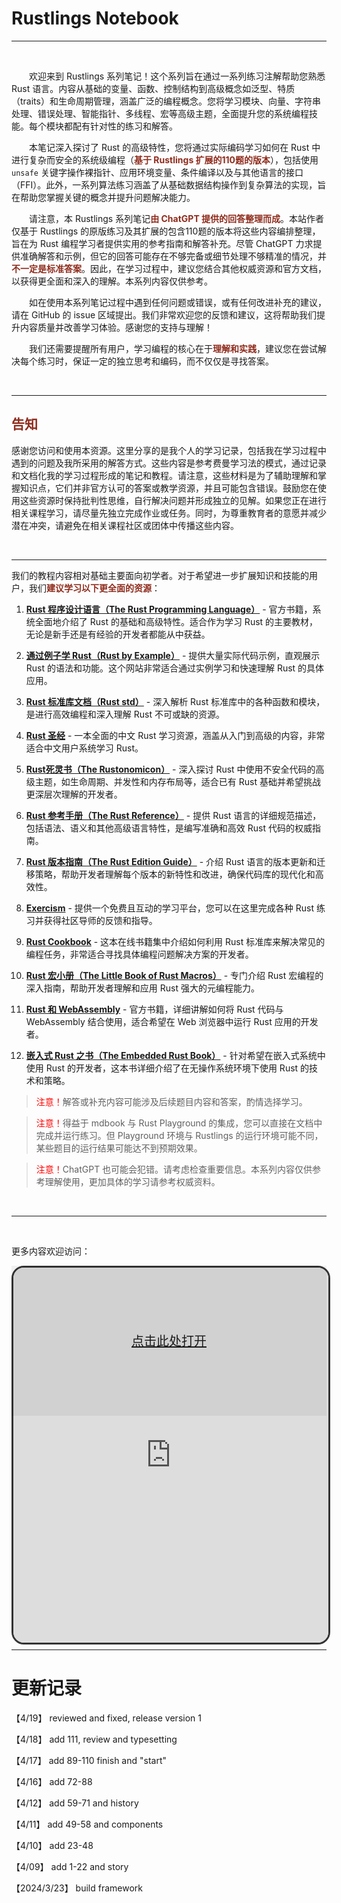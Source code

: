 # Rustlings Notebook

---

<br/>

&#8195;&#8195;欢迎来到 Rustlings 系列笔记！这个系列旨在通过一系列练习注解帮助您熟悉 Rust 语言。内容从基础的变量、函数、控制结构到高级概念如泛型、特质（traits）和生命周期管理，涵盖广泛的编程概念。您将学习模块、向量、字符串处理、错误处理、智能指针、多线程、宏等高级主题，全面提升您的系统编程技能。每个模块都配有针对性的练习和解答。

&#8195;&#8195;本笔记深入探讨了 Rust 的高级特性，您将通过实际编码学习如何在 Rust 中进行复杂而安全的系统级编程（<span style="color: #8F2C1D;">**基于 Rustlings 扩展的110题的版本**</span>），包括使用 `unsafe` 关键字操作裸指针、应用环境变量、条件编译以及与其他语言的接口（FFI）。此外，一系列算法练习涵盖了从基础数据结构操作到复杂算法的实现，旨在帮助您掌握关键的概念并提升问题解决能力。

&#8195;&#8195;请注意，本 Rustlings 系列笔记<span style="color: #8F2C1D;">**由 ChatGPT 提供的回答整理而成**</span>。本站作者仅基于 Rustlings 的原版练习及其扩展的包含110题的版本将这些内容编排整理，旨在为 Rust 编程学习者提供实用的参考指南和解答补充。尽管 ChatGPT 力求提供准确解答和示例，但它的回答可能存在不够完备或细节处理不够精准的情况，并<span style="color: #8F2C1D;">**不一定是标准答案**</span>。因此，在学习过程中，建议您结合其他权威资源和官方文档，以获得更全面和深入的理解。本系列内容仅供参考。

&#8195;&#8195;如在使用本系列笔记过程中遇到任何问题或错误，或有任何改进补充的建议，请在 GitHub 的 issue 区域提出。我们非常欢迎您的反馈和建议，这将帮助我们提升内容质量并改善学习体验。感谢您的支持与理解！

&#8195;&#8195;我们还需要提醒所有用户，学习编程的核心在于<span style="color: #8F2C1D;">**理解和实践**</span>，建议您在尝试解决每个练习时，保证一定的独立思考和编码，而不仅仅是寻找答案。

<br/>

---

## <span style="color: #8F2C1D;">告知</span>

感谢您访问和使用本资源。这里分享的是我个人的学习记录，包括我在学习过程中遇到的问题及我所采用的解答方式。这些内容是参考费曼学习法的模式，通过记录和文档化我的学习过程形成的笔记和教程。请注意，这些材料是为了辅助理解和掌握知识点，它们并非官方认可的答案或教学资源，并且可能包含错误。鼓励您在使用这些资源时保持批判性思维，自行解决问题并形成独立的见解。如果您正在进行相关课程学习，请尽量先独立完成作业或任务。同时，为尊重教育者的意愿并减少潜在冲突，请避免在相关课程社区或团体中传播这些内容。

<br/>

---

我们的教程内容相对基础主要面向初学者。对于希望进一步扩展知识和技能的用户，我们<span style="color: #8F2C1D;">**建议学习以下更全面的资源**</span>：

1. [**Rust 程序设计语言（The Rust Programming Language）**](https://doc.rust-lang.org/book/) - 官方书籍，系统全面地介绍了 Rust 的基础和高级特性。适合作为学习 Rust 的主要教材，无论是新手还是有经验的开发者都能从中获益。

2. [**通过例子学 Rust（Rust by Example）**](https://doc.rust-lang.org/rust-by-example/) - 提供大量实际代码示例，直观展示 Rust 的语法和功能。这个网站非常适合通过实例学习和快速理解 Rust 的具体应用。

3. [**Rust 标准库文档（Rust std）**](https://doc.rust-lang.org/std/) - 深入解析 Rust 标准库中的各种函数和模块，是进行高效编程和深入理解 Rust 不可或缺的资源。

4. [**Rust 圣经**](https://course.rs/) - 一本全面的中文 Rust 学习资源，涵盖从入门到高级的内容，非常适合中文用户系统学习 Rust。

5. [**Rust死灵书（The Rustonomicon）**](https://doc.rust-lang.org/nomicon/) - 深入探讨 Rust 中使用不安全代码的高级主题，如生命周期、并发性和内存布局等，适合已有 Rust 基础并希望挑战更深层次理解的开发者。

6. [**Rust 参考手册（The Rust Reference）**](https://doc.rust-lang.org/reference/) - 提供 Rust 语言的详细规范描述，包括语法、语义和其他高级语言特性，是编写准确和高效 Rust 代码的权威指南。

7. [**Rust 版本指南（The Rust Edition Guide）**](https://doc.rust-lang.org/edition-guide/) - 介绍 Rust 语言的版本更新和迁移策略，帮助开发者理解每个版本的新特性和改进，确保代码库的现代化和高效性。

8. [**Exercism**](https://exercism.io/tracks/rust) - 提供一个免费且互动的学习平台，您可以在这里完成各种 Rust 练习并获得社区导师的反馈和指导。

9. [**Rust Cookbook**](https://rust-lang-nursery.github.io/rust-cookbook/) - 这本在线书籍集中介绍如何利用 Rust 标准库来解决常见的编程任务，非常适合寻找具体编程问题解决方案的开发者。

10. [**Rust 宏小册（The Little Book of Rust Macros）**](https://danielkeep.github.io/tlborm/book/) - 专门介绍 Rust 宏编程的深入指南，帮助开发者理解和应用 Rust 强大的元编程能力。

11. [**Rust 和 WebAssembly**](https://rustwasm.github.io/docs/book/) - 官方书籍，详细讲解如何将 Rust 代码与 WebAssembly 结合使用，适合希望在 Web 浏览器中运行 Rust 应用的开发者。

12. [**嵌入式 Rust 之书（The Embedded Rust Book）**](https://docs.rust-embedded.org/book/) - 针对希望在嵌入式系统中使用 Rust 的开发者，这本书详细介绍了在无操作系统环境下使用 Rust 的技术和策略。

> <span style="color: red;">注意！</span>解答或补充内容可能涉及后续题目内容和答案，酌情选择学习。

> <span style="color: red;">注意！</span>得益于 mdbook 与 Rust Playground 的集成，您可以直接在文档中完成并运行练习。但 Playground 环境与 Rustlings 的运行环境可能不同，某些题目的运行结果可能达不到预期效果。

> <span style="color: red;">注意！</span>ChatGPT 也可能会犯错。请考虑检查重要信息。本系列内容仅供参考理解使用，更加具体的学习请参考权威资料。

<br/>

---

<br/>

更多内容欢迎访问：

<style>
.tag {
    display: inline-block;
    background-color: #e0e0e0;
    color: #333;
    padding: 0px 5px;
    font-size: 12px;
}

.tag-primary {
    background-color: #222222;
    color: #ffffff;
}
</style>

<style>
    .iframe-wrapper {
        position: relative;
        width: 100%;
        height: 600px;
    }

    iframe {
        width: 100%;
        height: 100%;
        border: 3px solid #333;
        border-radius: 20px;
    }

    .iframe-overlay-quarter-t {
        position: absolute;
        top: 0;
        left: 0;
        width: 100%;
        height: 40%;
        /* 只覆盖iframe的1/4高度 */
        background-color: rgba(0, 0, 0, 0.05);
        /* 灰度背景 */
        color: white;
        display: flex;
        justify-content: center;
        align-items: center;
        font-size: 20px;
        z-index: 15;
        /* 高于iframe内容的层级 */
}
</style>

<div class="iframe-wrapper">
    <iframe src="https://lzzs.fun/" frameborder="0" allowfullscreen></iframe>
    <div class="iframe-overlay-quarter-t">
        <a href="https://lzzs.fun" target="_blank">点击此处打开</a>
    </div> <!-- 新的遮罩层放在iframe底部1/4区域 -->
</div>

</div>

---

# 更新记录

【4/19】 reviewed and fixed, release version 1

【4/18】 add 111, review and typesetting

【4/17】 add 89-110 finish and "start"

【4/16】 add 72-88

【4/12】 add 59-71 and history

【4/11】 add 49-58 and components

【4/10】 add 23-48

【4/09】 add 1-22 and story

【2024/3/23】 build framework
